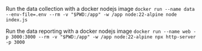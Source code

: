Run the data collection with a docker nodejs image
`docker run --name data --env-file=.env --rm -v "$PWD:/app" -w /app node:22-alpine node index.js`

Run the data reporting with a docker nodejs image
`docker run --name web -p 3000:3000 --rm -v "$PWD:/app" -w /app node:22-alpine npx http-server -p 3000`
